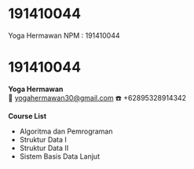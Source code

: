 # 191410044
Yoga Hermawan NPM : 191410044
# 191410044
**Yoga Hermawan**  
:e-mail: yogahermawan30@gmail.com
:telephone: +62895328914342 
  
**Course List**  
- Algoritma dan Pemrograman  
- Struktur Data I  
- Struktur Data II  
- Sistem Basis Data Lanjut  
